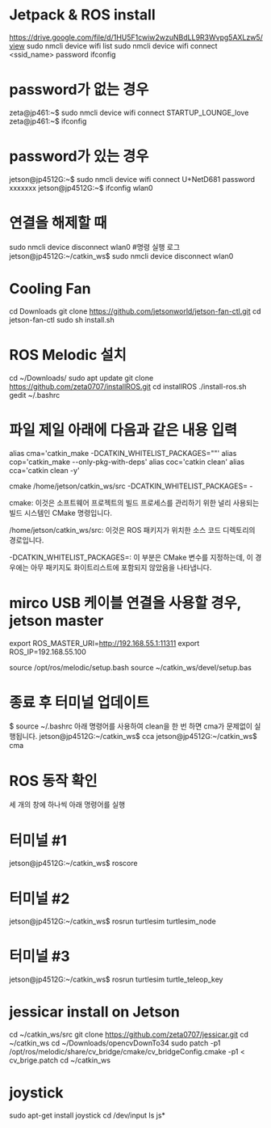 # Jetpack & ROS install
https://drive.google.com/file/d/1HU5F1cwiw2wzuNBdLL9R3Wvpg5AXLzw5/view
sudo nmcli device wifi list
sudo nmcli device wifi connect <ssid_name> password <password>
ifconfig
# password가 없는 경우
zeta@jp461:~$ sudo nmcli device wifi connect STARTUP_LOUNGE_love
zeta@jp461:~$ ifconfig
# password가 있는 경우
jetson@jp4512G:~$ sudo nmcli device wifi connect U+NetD681 password xxxxxxx
jetson@jp4512G:~$ ifconfig wlan0
# 연결을 해제할 때
sudo nmcli device disconnect wlan0
#명령 실행 로그
jetson@jp4512G:~/catkin_ws$ sudo nmcli device disconnect wlan0
# Cooling Fan
cd Downloads
git clone https://github.com/jetsonworld/jetson-fan-ctl.git
cd jetson-fan-ctl
sudo sh install.sh
# ROS Melodic 설치
cd ~/Downloads/
sudo apt update
git clone https://github.com/zeta0707/installROS.git
cd installROS
./install-ros.sh
gedit ~/.bashrc 
# 파일 제일 아래에 다음과 같은 내용 입력
alias cma='catkin_make -DCATKIN_WHITELIST_PACKAGES=""'
alias cop='catkin_make --only-pkg-with-deps'
alias coc='catkin clean'
alias cca='catkin clean -y'

cmake /home/jetson/catkin_ws/src -DCATKIN_WHITELIST_PACKAGES= -

cmake: 이것은 소프트웨어 프로젝트의 빌드 프로세스를 관리하기 위한 널리 사용되는 빌드 시스템인 CMake 명령입니다.

/home/jetson/catkin_ws/src: 이것은 ROS 패키지가 위치한 소스 코드 디렉토리의 경로입니다.

-DCATKIN_WHITELIST_PACKAGES=: 이 부분은 CMake 변수를 지정하는데, 이 경우에는 아무 패키지도 화이트리스트에 포함되지 않았음을 나타냅니다.

# mirco USB 케이블 연결을 사용할 경우, jetson master
export ROS_MASTER_URI=http://192.168.55.1:11311
export ROS_IP=192.168.55.100

source /opt/ros/melodic/setup.bash
source ~/catkin_ws/devel/setup.bas
# 종료 후 터미널 업데이트
$ source ~/.bashrc
아래 명령어를 사용하여 clean을 한 번 하면 cma가 문제없이 실행됩니다.
jetson@jp4512G:~/catkin_ws$ cca
jetson@jp4512G:~/catkin_ws$ cma
# ROS 동작 확인
세 개의 창에 하나씩 아래 명령어를 실행
# 터미널 #1
jetson@jp4512G:~/catkin_ws$ roscore
# 터미널 #2
jetson@jp4512G:~/catkin_ws$ rosrun turtlesim turtlesim_node
# 터미널 #3
jetson@jp4512G:~/catkin_ws$ rosrun turtlesim turtle_teleop_key

# jessicar install on Jetson
cd ~/catkin_ws/src
git clone https://github.com/zeta0707/jessicar.git
cd ~/catkin_ws
cd ~/Downloads/opencvDownTo34
sudo patch -p1 /opt/ros/melodic/share/cv_bridge/cmake/cv_bridgeConfig.cmake -p1 < cv_brige.patch
cd ~/catkin_ws

# joystick
sudo apt-get install joystick
cd /dev/input
ls js*
